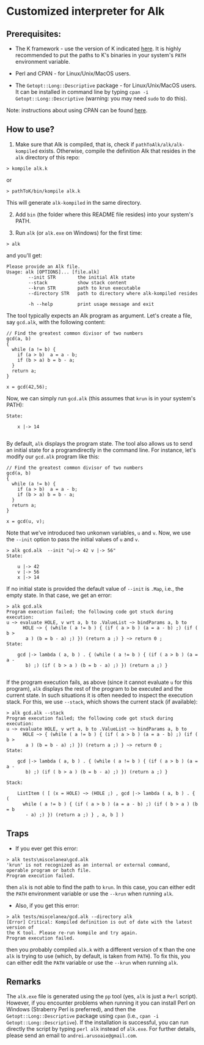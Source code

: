 Customized interpreter for Alk
==============================

Prerequisites:
-------------

* The K framework - use the version of K indicated [here](https://github.com/alk-language/k-semantics).
  It is highly recommended to put the paths to K's binaries in your system's `PATH` environment variable.

* Perl and CPAN - for Linux/Unix/MacOS users.
* The `Getopt::Long::Descriptive` package - for Linux/Unix/MacOS users. It can be installed in command line by typing `cpan -i Getopt::Long::Descriptive` (warning: you may need `sudo` to do this). 

Note: instructions about using CPAN can be found [here](http://www.cpan.org/modules/INSTALL.html).

How to use?
-----------

1. Make sure that Alk is compiled, that is, check if `pathToAlk/alk/alk-kompiled` exists. Otherwise,
compile the definition Alk that resides in the `alk` directory of this repo:

```> kompile alk.k```

or 

```> pathToK/bin/kompile alk.k```

This will generate `alk-kompiled` in the same directory.

2. Add `bin` (the folder where this README file resides) into your system's PATH.

3. Run `alk` (or `alk.exe` on Windows) for the first time:

```> alk```

and you'll get:
```
Please provide an Alk file.
Usage: alk [OPTIONS]... [file.alk]
        --init STR        the initial Alk state
        --stack           show stack content
        --krun STR        path to krun executable
        --directory STR   path to directory where alk-kompiled resides

        -h --help         print usage message and exit
```

The tool typically expects an Alk program as argument. Let's create a file, say `gcd.alk`, with the following content:
```
// Find the greatest common divisor of two numbers
gcd(a, b)
{
  while (a != b) {
    if (a > b)  a = a - b;
    if (b > a) b = b - a;
  }
  return a;
}

x = gcd(42,56);
```

Now, we can simply run `gcd.alk` (this assumes that `krun` is in your system's PATH):
```
State:

    x |-> 14


```

By default, `alk` displays the program state. The tool also allows us to send an initial state for a programdirectly in the command line. For instance, let's modify our `gcd.alk` program like this:

```
// Find the greatest common divisor of two numbers
gcd(a, b)
{
  while (a != b) {
    if (a > b)  a = a - b;
    if (b > a) b = b - a;
  }
  return a;
}

x = gcd(u, v);
```

Note that we've introduced two unkonwn variables, `u` and `v`.
Now, we use the `--init` option to pass the initial values of `u` and `v`.

```
> alk gcd.alk  --init "u|-> 42 v |-> 56"
State:

    u |-> 42
    v |-> 56
    x |-> 14

```

If no initial state is provided the default value of `--init` is `.Map`, i.e., the empty state. 
In that case, we get an error:
```
> alk gcd.alk
Program execution failed; the following code got stuck during execution:
u ~> evaluate HOLE, v wrt a, b to .ValueList ~> bindParams a, b to
      HOLE ~> { (while ( a != b ) { (if ( a > b ) (a = a - b) ;) (if ( b >
       a ) (b = b - a) ;) }) (return a ;) } ~> return 0 ;
State:

    gcd |-> lambda ( a, b ) . { (while ( a != b ) { (if ( a > b ) (a = a -
       b) ;) (if ( b > a ) (b = b - a) ;) }) (return a ;) }


```

If the program execution fails, as above (since it cannot evaluate `u` for this program), `alk` displays the rest of the program to be executed and the current state. 
In such situations it is often needed to inspect the execution stack.
For this, we use `--stack`, which shows the current stack (if available):

```
> alk gcd.alk --stack
Program execution failed; the following code got stuck during execution:
u ~> evaluate HOLE, v wrt a, b to .ValueList ~> bindParams a, b to
      HOLE ~> { (while ( a != b ) { (if ( a > b ) (a = a - b) ;) (if ( b >
       a ) (b = b - a) ;) }) (return a ;) } ~> return 0 ;
State:

    gcd |-> lambda ( a, b ) . { (while ( a != b ) { (if ( a > b ) (a = a -
       b) ;) (if ( b > a ) (b = b - a) ;) }) (return a ;) }

Stack:

    ListItem ( [ (x = HOLE) ~> (HOLE ;) , gcd |-> lambda ( a, b ) . { (
      while ( a != b ) { (if ( a > b ) (a = a - b) ;) (if ( b > a ) (b = b
       - a) ;) }) (return a ;) } , a, b ] )

```

Traps
-----
* If you ever get this error:
```
> alk tests\miscelanea\gcd.alk
'krun' is not recognized as an internal or external command,
operable program or batch file.
Program execution failed.
```
then `alk` is not able to find the path to `krun`. In this case, you can either edit the `PATH` environment variable or use the `--krun` when running `alk`.

* Also, if you get this error:
```
> alk tests/miscelanea/gcd.alk --directory alk 
[Error] Critical: Kompiled definition is out of date with the latest version of
the K tool. Please re-run kompile and try again.
Program execution failed.
```
then you probably compiled `alk.k` with a different version of `K` than the one `alk` is trying to use (which, by default, is taken from `PATH`). To fix this, you can either edit the `PATH` variable or use the `--krun` when running `alk`.


Remarks
-------

The `alk.exe` file is generated using the `pp` tool (yes, `alk` is just a `Perl` script). 
However, if you encounter problems when running it you can install Perl on Windows (Straberry Perl is preferred), and then the `Getopt::Long::Descriptive` package using `cpan` (i.e., `cpan -i Getopt::Long::Descriptive`). 
If the installation is successful, you can run directly the script by typing `perl alk` instead of `alk.exe`. For further details, please send an email to `andrei.arusoaie@gmail.com`.

